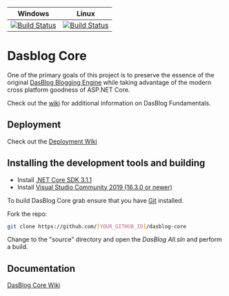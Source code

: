 |Windows|Linux|
|-------|-----|
|[![Build Status](https://poppastring.visualstudio.com/dasblog-core/_apis/build/status/poppastring.dasblog-core?branchName=master&jobName=Job&configuration=Job%20windows)](https://poppastring.visualstudio.com/dasblog-core/_build/latest?definitionId=2&branchName=master)|[![Build Status](https://poppastring.visualstudio.com/dasblog-core/_apis/build/status/poppastring.dasblog-core?branchName=master&jobName=Job&configuration=Job%20linux)](https://poppastring.visualstudio.com/dasblog-core/_build/latest?definitionId=2&branchName=master)

# Dasblog Core
One of the primary goals of this project is to preserve the essence of the original [DasBlog Blogging Engine](https://msdn.microsoft.com/en-us/library/aa480016.aspx) while taking advantage of the modern cross platform goodness of ASP.NET Core.

Check out the [wiki](https://github.com/poppastring/dasblog-core/wiki) for additional information on DasBlog Fundamentals. 

## Deployment
Check out the [Deployment Wiki](https://github.com/poppastring/dasblog-core/wiki/1.-Deployment)


## Installing the development tools and building

- Install [.NET Core SDK 3.1.1](https://dotnet.microsoft.com/download/dotnet-core/thank-you/runtime-aspnetcore-3.1.1-windows-x64-installer)
- Install [Visual Studio Community 2019 (16.3.0 or newer)](https://visualstudio.microsoft.com/thank-you-downloading-visual-studio/?sku=Community&rel=16)

To build  DasBlog Core grab ensure that you have [Git](https://git-scm.com/downloads) installed.

Fork the repo:

```bash
git clone https://github.com/[YOUR_GITHUB_ID]/dasblog-core
```

Change to the "source" directory and open the *DasBlog All.sln* and perform a build.


## Documentation
[DasBlog Core Wiki](https://github.com/poppastring/dasblog-core/wiki)

